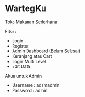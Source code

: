 # WartegKu
Toko Makanan Sederhana

Fitur :
- Login
- Register
- Admin Dashboard (Belum Selesai)
- Keranjang atau Cart
- Login Multi Level
- Edit Data

Akun untuk Admin
- Username : adamadmin
- Password : admin
